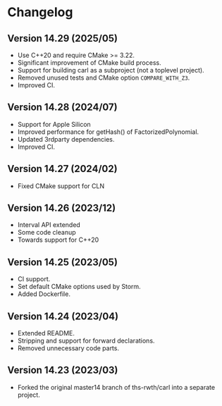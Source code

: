 
Changelog
==============

## Version 14.29 (2025/05)
- Use C++20 and require CMake >= 3.22.
- Significant improvement of CMake build process.
- Support for building carl as a subproject (not a toplevel project).
- Removed unused tests and CMake option `COMPARE_WITH_Z3`.
- Improved CI.

## Version 14.28 (2024/07)
- Support for Apple Silicon
- Improved performance for getHash() of FactorizedPolynomial.
- Updated 3rdparty dependencies.
- Improved CI.

## Version 14.27 (2024/02)
- Fixed CMake support for CLN

## Version 14.26 (2023/12)
- Interval API extended
- Some code cleanup
- Towards support for C++20

## Version  14.25 (2023/05)
- CI support.
- Set default CMake options used by Storm.
- Added Dockerfile.


## Version  14.24 (2023/04)
- Extended README.
- Stripping and support for forward declarations.
- Removed unnecessary code parts.


## Version  14.23 (2023/03)
- Forked the original master14 branch of ths-rwth/carl into a separate project.

